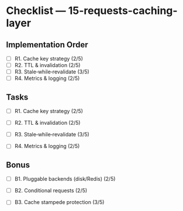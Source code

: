 # Checklist — 15-requests-caching-layer

## Implementation Order
- [ ] R1. Cache key strategy (2/5)
- [ ] R2. TTL & invalidation (2/5)
- [ ] R3. Stale‑while‑revalidate (3/5)
- [ ] R4. Metrics & logging (2/5)

## Tasks

- [ ] R1. Cache key strategy (2/5)

- [ ] R2. TTL & invalidation (2/5)

- [ ] R3. Stale‑while‑revalidate (3/5)

- [ ] R4. Metrics & logging (2/5)

## Bonus

- [ ] B1. Pluggable backends (disk/Redis) (2/5)

- [ ] B2. Conditional requests (2/5)

- [ ] B3. Cache stampede protection (3/5)
